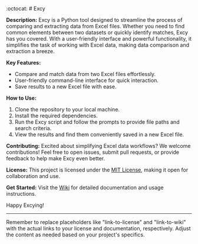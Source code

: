 :octocat: # Excy

**Description:**
Excy is a Python tool designed to streamline the process of comparing and extracting data from Excel files. Whether you need to find common elements between two datasets or quickly identify matches, Excy has you covered. With a user-friendly interface and powerful functionality, it simplifies the task of working with Excel data, making data comparison and extraction a breeze.

**Key Features:**
- Compare and match data from two Excel files effortlessly.
- User-friendly command-line interface for quick interaction.
- Save results to a new Excel file with ease.

**How to Use:**
1. Clone the repository to your local machine.
2. Install the required dependencies.
3. Run the Excy script and follow the prompts to provide file paths and search criteria.
4. View the results and find them conveniently saved in a new Excel file.

**Contributing:**
Excited about simplifying Excel data workflows? We welcome contributions! Feel free to open issues, submit pull requests, or provide feedback to help make Excy even better.

**License:**
This project is licensed under the [MIT License](link-to-license), making it open for collaboration and use.

**Get Started:**
Visit the [Wiki](link-to-wiki) for detailed documentation and usage instructions.

Happy Excying!

---

Remember to replace placeholders like "link-to-license" and "link-to-wiki" with the actual links to your license and documentation, respectively. Adjust the content as needed based on your project's specifics.
